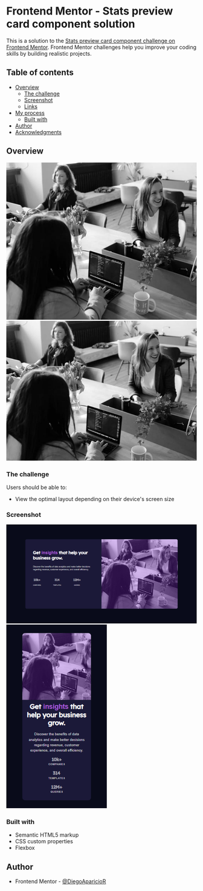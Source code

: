 # Frontend Mentor - Stats preview card component solution

This is a solution to the [Stats preview card component challenge on Frontend Mentor](https://www.frontendmentor.io/challenges/stats-preview-card-component-8JqbgoU62). Frontend Mentor challenges help you improve your coding skills by building realistic projects. 

## Table of contents

- [Overview](#overview)
  - [The challenge](#the-challenge)
  - [Screenshot](#screenshot)
  - [Links](#links)
- [My process](#my-process)
  - [Built with](#built-with)
- [Author](#author)
- [Acknowledgments](#acknowledgments)

## Overview

![](./images/image-header-desktop.jpg)
![](./images/image-header-mobile.jpg)

### The challenge

Users should be able to:

- View the optimal layout depending on their device's screen size

### Screenshot

![](./design/screenshot-desktop.png)
![](./design/screenshot-mobile.png)


### Built with

- Semantic HTML5 markup
- CSS custom properties
- Flexbox

## Author

- Frontend Mentor - [@DiegoAparicioR](https://www.frontendmentor.io/profile/DiegoAparicioR)


